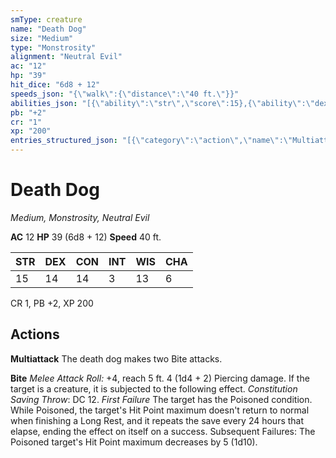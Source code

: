 ```yaml
---
smType: creature
name: "Death Dog"
size: "Medium"
type: "Monstrosity"
alignment: "Neutral Evil"
ac: "12"
hp: "39"
hit_dice: "6d8 + 12"
speeds_json: "{\"walk\":{\"distance\":\"40 ft.\"}}"
abilities_json: "[{\"ability\":\"str\",\"score\":15},{\"ability\":\"dex\",\"score\":14},{\"ability\":\"con\",\"score\":14},{\"ability\":\"int\",\"score\":3},{\"ability\":\"wis\",\"score\":13},{\"ability\":\"cha\",\"score\":6}]"
pb: "+2"
cr: "1"
xp: "200"
entries_structured_json: "[{\"category\":\"action\",\"name\":\"Multiattack\",\"text\":\"The death dog makes two Bite attacks.\"},{\"category\":\"action\",\"name\":\"Bite\",\"text\":\"*Melee Attack Roll:* +4, reach 5 ft. 4 (1d4 + 2) Piercing damage. If the target is a creature, it is subjected to the following effect. *Constitution Saving Throw*: DC 12. *First Failure* The target has the Poisoned condition. While Poisoned, the target's Hit Point maximum doesn't return to normal when finishing a Long Rest, and it repeats the save every 24 hours that elapse, ending the effect on itself on a success. Subsequent Failures: The Poisoned target's Hit Point maximum decreases by 5 (1d10).\"}]"
---
```


# Death Dog
*Medium, Monstrosity, Neutral Evil*

**AC** 12
**HP** 39 (6d8 + 12)
**Speed** 40 ft.

| STR | DEX | CON | INT | WIS | CHA |
| --- | --- | --- | --- | --- | --- |
| 15 | 14 | 14 | 3 | 13 | 6 |

CR 1, PB +2, XP 200

## Actions

**Multiattack**
The death dog makes two Bite attacks.

**Bite**
*Melee Attack Roll:* +4, reach 5 ft. 4 (1d4 + 2) Piercing damage. If the target is a creature, it is subjected to the following effect. *Constitution Saving Throw*: DC 12. *First Failure* The target has the Poisoned condition. While Poisoned, the target's Hit Point maximum doesn't return to normal when finishing a Long Rest, and it repeats the save every 24 hours that elapse, ending the effect on itself on a success. Subsequent Failures: The Poisoned target's Hit Point maximum decreases by 5 (1d10).
